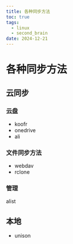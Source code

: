 ```yaml
---
title: 各种同步方法
toc: true
tags:
  - linux
  - second_brain
date: 2024-12-21
---
```


# 各种同步方法

## 云同步

### 云盘

- koofr
- onedrive
- ali

### 文件同步方法

- webdav
- rclone

### 管理

alist

## 本地

- unison
